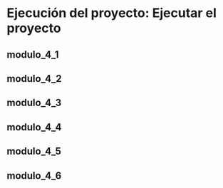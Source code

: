 # Ejecución del proyecto: Ejecutar el proyecto

## modulo_4_1

## modulo_4_2

## modulo_4_3

## modulo_4_4

## modulo_4_5

## modulo_4_6
